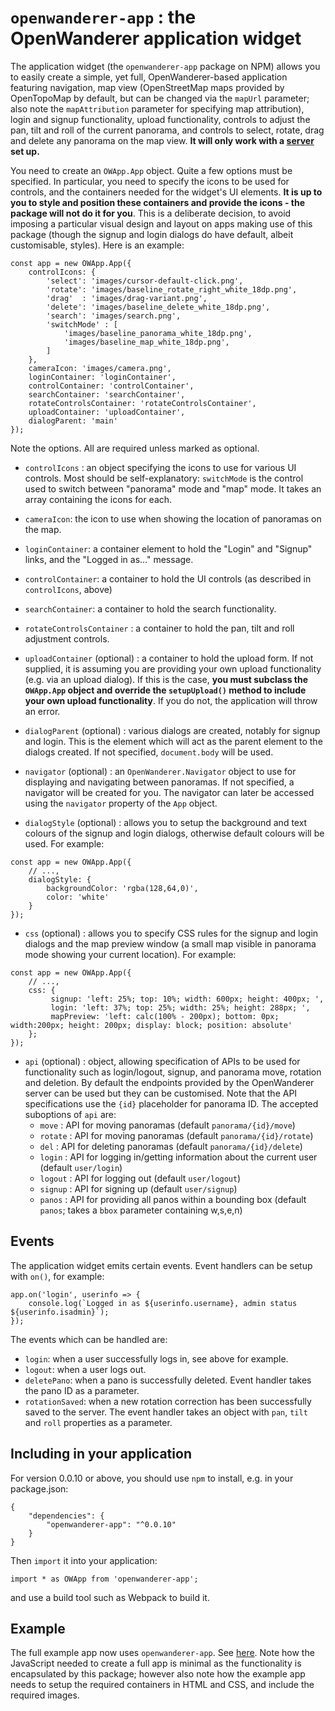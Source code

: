 # `openwanderer-app` : the OpenWanderer application widget

The application widget (the `openwanderer-app` package on NPM) allows you to easily create a simple, yet full, OpenWanderer-based application featuring navigation, map view (OpenStreetMap maps provided by OpenTopoMap by default, but can be changed via the `mapUrl` parameter; also note the `mapAttribution` parameter for specifying map attribution), login and signup functionality, upload functionality, controls to adjust the pan, tilt and roll of the current panorama, and controls to select, rotate, drag and delete any panorama on the map view. **It will only work with a [server](https://github.com/openwanderer/server) set up.**

You need to create an `OWApp.App` object. Quite a few options must be specified. In particular, you need to specify the icons to be used for controls, and the containers needed for the widget's UI elements. **It is up to you to style and position these containers and provide the icons - the package will not do it for you**. This is a deliberate decision, to avoid imposing a particular visual design and layout on apps making use of this package (though the signup and login dialogs do have default, albeit customisable, styles). Here is an example:

```
const app = new OWApp.App({
    controlIcons: {
        'select': 'images/cursor-default-click.png',
        'rotate': 'images/baseline_rotate_right_white_18dp.png',    
        'drag'  : 'images/drag-variant.png',
        'delete': 'images/baseline_delete_white_18dp.png',
        'search': 'images/search.png',
        'switchMode' : [
            'images/baseline_panorama_white_18dp.png',
            'images/baseline_map_white_18dp.png',
        ]
    },
    cameraIcon: 'images/camera.png',
    loginContainer: 'loginContainer',
    controlContainer: 'controlContainer',
    searchContainer: 'searchContainer',
    rotateControlsContainer: 'rotateControlsContainer',
    uploadContainer: 'uploadContainer',
    dialogParent: 'main'
});
```

Note the options. All are required unless marked as optional.

- `controlIcons` : an object specifying the icons to use for various UI controls. Most should be self-explanatory: `switchMode` is the control used to switch between "panorama" mode and "map" mode. It takes an array containing the icons for each.

- `cameraIcon`: the icon to use when showing the location of panoramas on the map.

- `loginContainer`: a container element to hold the "Login" and "Signup" links, and the "Logged in as..." message.

- `controlContainer`: a container to hold the UI controls (as described in `controlIcons`, above)

- `searchContainer`: a container to hold the search functionality.

- `rotateControlsContainer` : a container to hold the pan, tilt and roll adjustment controls.

- `uploadContainer` (optional) : a container to hold the upload form. If not supplied, it is assuming you are providing your own upload functionality (e.g. via an upload dialog). If this is the case, **you must subclass the `OWApp.App` object and override the `setupUpload()` method to include your own upload functionality**. If you do not, the application will throw an error.

- `dialogParent` (optional) : various dialogs are created, notably for signup and login. This is the element which will act as the parent element to the dialogs created. If not specified, `document.body` will be used.

- `navigator` (optional) : an `OpenWanderer.Navigator` object to use for displaying and navigating between panoramas. If not specified, a navigator will be created for you. The navigator can later be accessed using the `navigator` property of the `App` object.

- `dialogStyle` (optional) : allows you to setup the background and text colours of the signup and login dialogs, otherwise default colours will be used. For example:

```
const app = new OWApp.App({
    // ...,
    dialogStyle: {
        backgroundColor: 'rgba(128,64,0)',
        color: 'white'
    }
});
```

- `css` (optional) : allows you to specify CSS rules for the signup and login dialogs and the map preview window (a small map visible in panorama mode showing your current location). For example:

```
const app = new OWApp.App({
    // ...,
    css: { 
         signup: 'left: 25%; top: 10%; width: 600px; height: 400px; ', 
         login: 'left: 37%; top: 25%; width: 25%; height: 288px; ',
         mapPreview: 'left: calc(100% - 200px); bottom: 0px; width:200px; height: 200px; display: block; position: absolute'
    };
});
```

- `api` (optional) : object, allowing specification of APIs to be used for functionality such as login/logout, signup, and panorama move, rotation and deletion. By default the endpoints provided by the OpenWanderer server can be used but they can be customised. Note that the API specifications use the `{id}` placeholder for panorama ID. The accepted suboptions of `api` are:
    - `move` : API for moving panoramas (default `panorama/{id}/move`)
    - `rotate` : API for moving panoramas (default `panorama/{id}/rotate`)
    - `del` : API for deleting panoramas (default `panorama/{id}/delete`)
    - `login` : API for logging in/getting information about the current user (default `user/login`)
    - `logout` : API for logging out (default `user/logout`)
    - `signup` : API for signing up (default `user/signup`)
    - `panos` : API for providing all panos within a bounding box (default `panos`; takes a `bbox` parameter containing w,s,e,n)

## Events

The application widget emits certain events. Event handlers can be setup with `on()`, for example:

```
app.on('login', userinfo => {
    console.log(`Logged in as ${userinfo.username}, admin status ${userinfo.isadmin}`);
});
```

The events which can be handled are:

- `login`: when a user successfully logs in, see above for example.
- `logout`: when a user logs out.
- `deletePano`: when a pano is successfully deleted. Event handler takes the pano ID as a parameter.
- `rotationSaved`: when a new rotation correction has been successfully saved to the server. The event handler takes an object with `pan`, `tilt` and `roll` properties as a parameter. 


## Including in your application

For version 0.0.10 or above, you should use `npm` to install, e.g. in your package.json:
```
{
    "dependencies": {
        "openwanderer-app": "^0.0.10"
    }
}
```
Then `import` it into your application:
```
import * as OWApp from 'openwanderer-app';
```
and use a build tool such as Webpack to build it. 

## Example

The full example app now uses `openwanderer-app`. See [here](https://github.com/openwanderer/example-app/tree/master/full). Note how the JavaScript needed to create a full app is minimal as the functionality is encapsulated by this package; however also note how the example app needs to setup the required containers in HTML and CSS, and include the required images.
